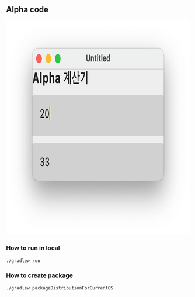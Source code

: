 ## Alpha code

<img src="./image/app_overview.png" width="784" height="586" title="Github_Logo" alt="img"/>

### How to run in local

```
./gradlew run
```

### How to create package

```
./gradlew packageDistributionForCurrentOS
```